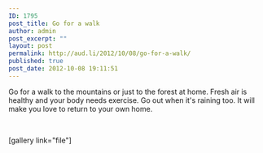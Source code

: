 ```yaml
---
ID: 1795
post_title: Go for a walk
author: admin
post_excerpt: ""
layout: post
permalink: http://aud.li/2012/10/08/go-for-a-walk/
published: true
post_date: 2012-10-08 19:11:51
---
```

Go for a walk to the mountains or just to the forest at home. Fresh air is healthy and your body needs exercise. Go out when it's raining too. It will make you love to return to your own home.

&nbsp;

[gallery link="file"]

&nbsp;